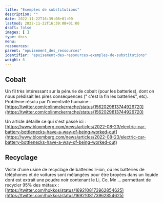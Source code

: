```yaml
---
title: "Exemples de substitutions"
description: ""
date: 2022-11-22T16:39:08+01:00
lastmod: 2022-11-22T16:39:08+01:00
draft: false
images: [ ]
type: docs
menu:
ressources:
parent: "epuisement_des_ressources"
identifier: "epuisement-des-ressources-exemples-de-substitutions"
weight: 8
---
```


## Cobalt

Un fil très intéressant sur la pénurie de cobalt (pour les batteries), dont on nous prédisait les pires conséquences ("
c'est la fin les batteries", etc). Problème résolu par l'inventivité humaine :
[https://twitter.com/colinmckerrache/status/1562029813744926720](https://twitter.com/colinmckerrache/status/1562029813744926720)

Un article détaille ce qui s'est passé
ici : [https://www.bloomberg.com/news/articles/2022-08-23/electric-car-battery-bottlenecks-have-a-way-of-being-worked-out](https://www.bloomberg.com/news/articles/2022-08-23/electric-car-battery-bottlenecks-have-a-way-of-being-worked-out)

## Recyclage

Visite d'une usine de recyclage de batteries li-ion, où les batteries de téléphones et de voitures sont mélangées pour
être broyées dans un liquide dont est extrait une poudre noir contenant le Li, Co, Mn ... permettant de recycler 95% des
métaux :
[https://twitter.com/hokkos/status/1692108173962854625](https://twitter.com/hokkos/status/1692108173962854625)